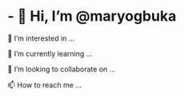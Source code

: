 <main>
<h1>- 👋 Hi, I’m @maryogbuka</h2
<h2> 👀 I’m interested in ...</h2>
<P>🌱 I’m currently learning ...</p>
<p>💞️ I’m looking to collaborate on ...</p>
<p>📫 How to reach me ...</p>

<!---
maryogbuka/maryogbuka is a ✨ special ✨ repository because its `README.md` (this file) appears on your GitHub profile.
You can click the Preview link to take a look at your changes.
--->
